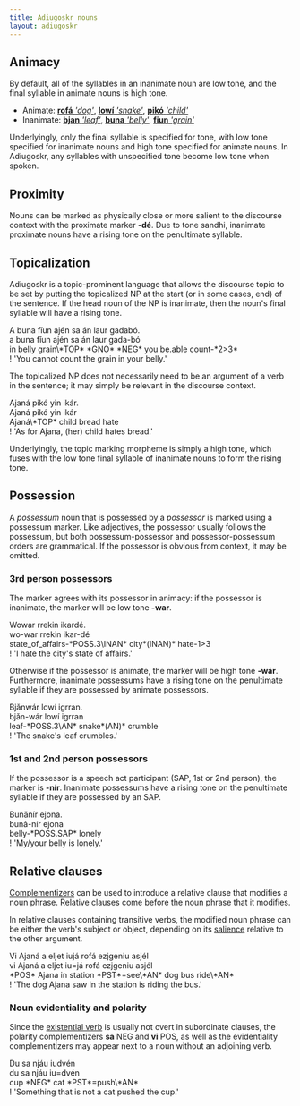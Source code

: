 ```yaml
---
title: Adiugoskr nouns
layout: adiugoskr
---
```

## Animacy
By default, all of the syllables in an inanimate noun are low tone, and the final syllable in animate nouns is high tone.

* Animate: [**rofá** *'dog'*](/adiugoskr/dictionary#dog), [**lowí** *'snake'*](/adiugoskr/dictionary#snake), [**pikó** *'child'*](/adiugoskr/dictionary#child)
* Inanimate: [**bjan** *'leaf'*](/adiugoskr/dictionary#leaf), [**buna** *'belly'*](/adiugoskr/dictionary#belly), [**fiun** *'grain'*](/adiugoskr/dictionary#grain)

Underlyingly, only the final syllable is specified for tone, with low tone specified for inanimate nouns and high tone specified for animate nouns. In Adiugoskr, any syllables with unspecified tone become low tone when spoken.

## Proximity
Nouns can be marked as physically close or more salient to the discourse context with the proximate marker **-dé**. Due to tone sandhi, inanimate proximate nouns have a rising tone on the penultimate syllable.

## Topicalization
Adiugoskr is a topic-prominent language that allows the discourse topic to be set by putting the topicalized NP at the start (or in some cases, end) of the sentence. If the head noun of the NP is inanimate, then the noun's final syllable will have a rising tone.

<div class="gloss">
  A buna fǐun ajén sa án laur gadabó.<br/>
  a buna fǐun ajén sa án laur gada-bó <br/>
  in belly grain\*TOP* *GNO* *NEG* you be.able count-*2>3* <br/>
  ! 'You cannot count the grain in your belly.'
</div>

The topicalized NP does not necessarily need to be an argument of a verb in the sentence; it may simply be relevant in the discourse context.

<div class="gloss">
  Ajaná pikó yin ikár.<br/>
  Ajaná pikó yin ikár <br/>
  Ajaná\*TOP* child bread hate <br/>
  ! 'As for Ajana, (her) child hates bread.'
</div>

Underlyingly, the topic marking morpheme is simply a high tone, which fuses with the low tone final syllable of inanimate nouns to form the rising tone.

## Possession
A *possessum* noun that is possessed by a *possessor* is marked using a possessum marker. Like adjectives, the possessor usually follows the possessum, but both possessum-possessor and possessor-possessum orders are grammatical. If the possessor is obvious from context, it may be omitted.

### 3rd person possessors
The marker agrees with its possessor in animacy: if the possessor is inanimate, the marker will be low tone **-war**.

<div class="gloss">
  Wowar rrekin ikardé.<br/>
  wo-war rrekin ikar-dé<br/>
  state_of_affairs-*POSS.3\INAN* city*(INAN)* hate-1>3 <br/>
  ! 'I hate the city's state of affairs.'
</div>

Otherwise if the possessor is animate, the marker will be high tone **-wár**. Furthermore, inanimate possessums have a rising tone on the penultimate syllable if they are possessed by animate possessors.

<div class="gloss">
  Bjǎnwár lowí igrran. <br/>
  bjǎn-wár lowí igrran <br/>
  leaf-*POSS.3\AN* snake*(AN)* crumble <br/>
  ! 'The snake's leaf crumbles.'
</div>

### 1st and 2nd person possessors
If the possessor is a speech act participant (SAP, 1st or 2nd person), the marker is **-nír**. Inanimate possessums have a rising tone on the penultimate syllable if they are possessed by an SAP.

<div class="gloss">
  Bunǎnír ejona. <br/>
  bunǎ-nír ejona <br/>
  belly-*POSS.SAP* lonely <br/>
  ! 'My/your belly is lonely.'
</div>

## Relative clauses
[Complementizers](/adiugoskr/complementizers) can be used to introduce a relative clause that modifies a noun phrase. Relative clauses come before the noun phrase that it modifies.

In relative clauses containing transitive verbs, the modified noun phrase can be either the verb's subject or object, depending on its [salience](/adiugoskr/verbs#morphosyntactic-alignment) relative to the other argument.

<div class="gloss">
  Vi Ajaná a eljet iujá rofá ezjgeniu asjél<br/>
  vi Ajaná a eljet iu=já rofá ezjgeniu asjél<br/>
  *POS* Ajana in station *PST*=see\*AN* dog bus ride\*AN* <br/>
  ! 'The dog Ajana saw in the station is riding the bus.'
</div>

### Noun evidentiality and polarity
Since the [existential verb](/adiugoskr/verbs#existential-verb) is usually not overt in subordinate clauses, the polarity complementizers **sa** <small-caps>NEG</small-caps> and **vi** <small-caps>POS</small-caps>, as well as the evidentiality complementizers may appear next to a noun without an adjoining verb.

<div class="gloss">
  Du sa njáu iudvén <br/>
  du sa njáu iu=dvén <br/>
  cup *NEG* cat *PST*=push\*AN* <br/>
  ! 'Something that is not a cat pushed the cup.'
</div>
